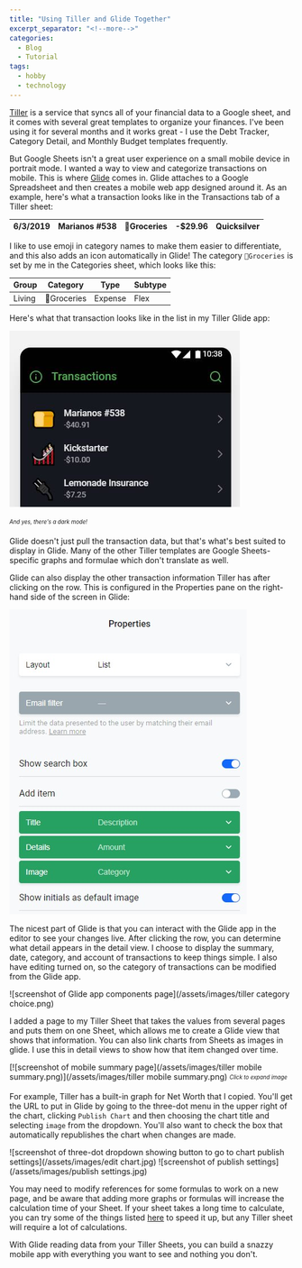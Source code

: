 ```yaml
---
title: "Using Tiller and Glide Together"
excerpt_separator: "<!--more-->"
categories:
  - Blog
  - Tutorial
tags:
  - hobby
  - technology
---
```


[Tiller](https://tillerhq.com) is a service that syncs all of your financial data to a Google sheet, and it comes with several great templates to organize your finances.
I've been using it for several months and it works great - I use the Debt Tracker, Category Detail, and Monthly Budget templates frequently.

But Google Sheets isn't a great user experience on a small mobile device in portrait mode. I wanted a way to view and categorize transactions on mobile. This is where [Glide](https://glideapps.com) comes in. Glide attaches to a Google Spreadsheet and then creates a mobile web app designed around it. As an example, here's what a transaction looks like in the Transactions tab of a Tiller sheet:

<table class="table table-bordered table-hover table-condensed">
<thead><tr><th title="Field #1">6/3/2019</th>
<th title="Field #2">Marianos #538</th>
<th title="Field #3">🍞Groceries</th>
<th title="Field #4">-$29.96</th>
<th title="Field #5">Quicksilver</th>
</tr></thead>
<tbody></tbody></table>

I like to use emoji in category names to make them easier to differentiate, and this also adds an icon automatically in Glide!
The category `🍞Groceries` is set by me in the Categories sheet, which looks like this:

<table class="table table-bordered table-hover table-condensed">
<thead><tr><th title="Field #1">Group</th>
<th title="Field #2">Category</th>
<th title="Field #3">Type</th>
<th title="Field #4">Subtype</th>
</tr></thead>
<tbody><tr>
<td>Living</td>
<td>🍞Groceries</td>
<td>Expense</td>
<td>Flex</td>
</tr>
</tbody></table>

Here's what that transaction looks like in the list in my Tiller Glide app:

![screenshot of Glide app showing three transactions](/assets/images/glide.jpg)

<sub><sup><i>And yes, there's a dark mode!</i></sup></sub>

Glide doesn't just pull the transaction data, but that's what's best suited to display in Glide. Many of the other Tiller templates are Google Sheets-specific graphs and formulae which don't translate as well. 

Glide can also display the other transaction information Tiller has after clicking on the row. This is configured in the Properties pane on the right-hand side of the screen in Glide:

![screenshot of Glide app properties page](/assets/images/properties-glide.jpg)

The nicest part of Glide is that you can interact with the Glide app in the editor to see your changes live. After clicking the row, you can determine what detail appears in the detail view. I choose to display the summary, date, category, and account of transactions to keep things simple. I also have editing turned on, so the category of transactions can be modified from the Glide app.

![screenshot of Glide app components page](/assets/images/tiller category choice.png)


I added a page to my Tiller Sheet that takes the values from several pages and puts them on one Sheet, which allows me to create a Glide view that shows that information. You can also link charts from Sheets as images in glide. I use this in detail views to show how that item changed over time.

[![screenshot of mobile summary page](/assets/images/tiller mobile summary.png)](/assets/images/tiller mobile summary.png)
<sub><sup><i>Click to expand image</i></sup></sub>

For example, Tiller has a built-in graph for Net Worth that I copied. You'll get the URL to put in Glide by going to the three-dot menu in the upper right of the chart, clicking `Publish Chart` and then choosing the chart title and selecting `image` from the dropdown. You'll also want to check the box that automatically republishes the chart when changes are made.

![screenshot of three-dot dropdown showing button to go to chart publish settings](/assets/images/edit chart.jpg)
![screenshot of publish settings](/assets/images/publish settings.jpg)

You may need to modify references for some formulas to work on a new page, and be aware that adding more graphs or formulas will increase the calculation time of your Sheet. If your sheet takes a long time to calculate, you can try some of the things listed [here](https://www.benlcollins.com/spreadsheets/slow-google-sheets/) to speed it up, but any Tiller sheet will require a lot of calculations.

With Glide reading data from your Tiller Sheets, you can build a snazzy mobile app with everything you want to see and nothing you don't.